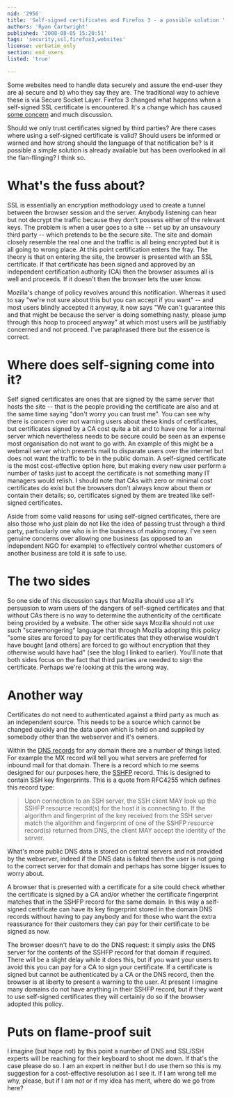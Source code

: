 ```yaml
---
nid: '2956'
title: 'Self-signed certificates and Firefox 3 - a possible solution '
authors: 'Ryan Cartwright'
published: '2008-08-05 15:20:51'
tags: 'security,ssl,firefox3,websites'
license: verbatim_only
section: end_users
listed: 'true'

---
```

Some websites need to handle data securely and assure the end-user they are a) secure and b) who they say they are. The traditional way to achieve these is via Secure Socket Layer. Firefox 3 changed what happens when a self-signed SSL certificate is encountered. It's a change which has caused [some concern](http://www.cs.uml.edu/~ntuck/mozilla/) and much discussion.

Should we only trust certificates signed by third parties? Are there cases where using a self-signed certificate is valid? Should users be informed or warned and how strong should the language of that notification be? Is it possible a simple solution is already available but has been overlooked in all the flan-flinging? I think so.

<!--break-->

# What's the fuss about?

SSL is essentially an encryption methodology used to create a tunnel between the browser session and the server. Anybody listening can hear but not decrypt the traffic because they don't possess either of the relevant keys. The problem is when a user goes to a site -- set up by an unsavoury third party -- which pretends to be the secure site. The site and domain closely resemble the real one and the traffic is all being encrypted but it is all going to wrong place. At this point certification enters the fray. The theory is that on entering the site, the browser is presented with an SSL certificate. If that certificate has been signed and approved by an independent certification authority (CA) then the browser assumes all is well and proceeds. If it doesn't then the browser lets the user know.

Mozilla's change of policy revolves around this notification. Whereas it used to say "we're not sure about this but you can accept if you want" -- and most users blindly accepted it anyway, it now says "We can't guarantee this and that might be because the server is doing something nasty, please jump through this hoop to proceed anyway" at which most users will be justifiably concerned and not proceed. I've paraphrased there but the essence is correct.

# Where does self-signing come into it?

Self signed certificates are ones that are signed by the same server that hosts the site -- that is the people providing the certificate are also and at the same time saying "don't worry you can trust me". You can see why there is concern over not warning users about these kinds of certificates, but certificates signed by a CA cost quite a bit and to have one for a internal server which nevertheless needs to be secure could be seen as an expense most organisation do not want to go with. An example of this might be a webmail server which presents mail to disparate users over the internet but does not want the traffic to be in the public domain. A self-signed certificate is the most cost-effective option here, but making every new user perform a number of tasks just to accept the certificate is not something many IT managers would relish. I should note that CAs with zero or minimal cost certificates do exist but the browsers don't always know about them or contain their details; so, certificates signed by them are treated like self-signed certificates.

Aside from some valid reasons for using self-signed certificates, there are also those who just plain do not like the idea of passing trust through a third party, particularly one who is in the business of making money. I've seen genuine concerns over allowing one business (as opposed to an independent NGO for example) to effectively control whether customers of another business are told it is safe to use.

# The two sides

So one side of this discussion says that Mozilla should use all it's persuasion to warn users of the dangers of self-signed certificates and that without CAs there is no way to determine the authenticity of the certificate being provided by a website. The other side says Mozilla should not use such "scaremongering" language that through Mozilla adopting this policy "some sites are forced to pay for certificates that they otherwise wouldn’t have bought [and others]  are forced to go without encryption that they otherwise would have had" (see the blog I linked to earlier). You'll note that both sides focus on the fact that third parties are needed to sign the certificate. Perhaps we're looking at this the wrong way.

# Another way

Certificates do not need to authenticated against a third party as much as an independent source. This needs to be a source which cannot be changed quickly and the data upon which is held on and supplied by somebody other than the webserver and it's owners.

Within the [DNS records](http://en.wikipedia.org/wiki/List_of_DNS_record_types) for any domain there are a number of things listed. For example the MX record will tell you what servers are preferred for inbound mail for that domain. There is a record which to me seems designed for our purposes here, the [SSHFP](http://tools.ietf.org/html/rfc4255) record. This is designed to contain SSH key fingerprints. This is a quote from RFC4255 which defines this record type:

>Upon connection to an SSH server, the SSH client MAY look up the SSHFP resource record(s) for the host it is connecting to.  If the algorithm and fingerprint of the key received from the SSH server match the algorithm and fingerprint of one of the SSHFP resource record(s) returned from DNS, the client MAY accept the identity of the server.

What's more public DNS data is stored on central servers and not provided by the webserver,  indeed if the DNS data is faked then the user is not going to the correct server for that domain and perhaps has some bigger issues to worry about.

A browser that is presented with a certificate for a site could check whether the certificate is signed by a CA and/or whether the certificate fingerprint matches that in the SSHFP record for the same domain. In this way a self-signed certificate can have its key fingerprint stored in the domain DNS records without having to pay anybody and for those who want the extra reassurance for their customers they can pay for their certificate to be signed as now.

The browser doesn't have to do the DNS request: it simply asks the DNS server for the contents of the SSHFP record for that domain if required. There will be a slight delay while it does this, but if you want your users to avoid this you can pay for a CA to sign your certificate. If a certificate is signed but cannot be authenticated by a CA or the DNS record, then the browser is at liberty to present a warning to the user. At present I imagine many domains do not have anything in their SSHFP record, but if they want to use self-signed certificates they will certainly do so if the browser adopted this policy.

# Puts on flame-proof suit

I imagine (but hope not) by this point a number of DNS and SSL/SSH experts will be reaching for their keyboard to shoot me down. If that's the case please do so. I am an expert in neither but I do use them so this is my suggestion for a cost-effective resolution as I see it. If I am wrong tell me why, please, but if I am not or if my idea has merit, where do we go from here?